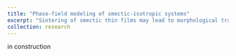 ```yaml
---
title: "Phase-field modeling of smectic-isotropic systems"
excerpt: "Sintering of smectic thin films may lead to morphological transitions from focal conics to conical pyramids and other suprising patterns. We develop smectic-isotropic phase-field models, including flows and non-classical stresses, in order to study the evolution of these interfaces. Using an amplitude equation formalism, analytic interface equations (Gibbs-Thomson, velocity) are derived, evidencing the role of the Gaussian curvature and layer orientation on the observed patterns. <br/><img src='/images/cpyr.png'>"
collection: research
---
```


in construction